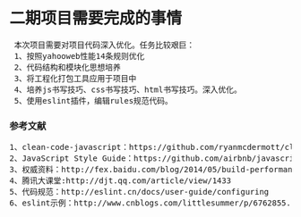 # 二期项目需要完成的事情

<pre>
 本次项目需要对项目代码深入优化。任务比较艰巨：
 1、按照yahooweb性能14条规则优化
 2、代码结构和模块化思想培养
 3、将工程化打包工具应用于项目中
 4、培养js书写技巧、css书写技巧、html书写技巧。深入优化。
 5、使用eslint插件，编辑rules规范代码。
</pre>
### 参考文献
<pre>
1、clean-code-javascript：https://github.com/ryanmcdermott/clean-code-javascript
2、JavaScript Style Guide：https://github.com/airbnb/javascript
3、权威资料：http://fex.baidu.com/blog/2014/05/build-performance-monitor-in-7-days/
4、腾讯大课堂:http://djt.qq.com/article/view/1433
5、代码规范：http://eslint.cn/docs/user-guide/configuring
6、eslint示例：http://www.cnblogs.com/littlesummer/p/6762855.html
</pre>